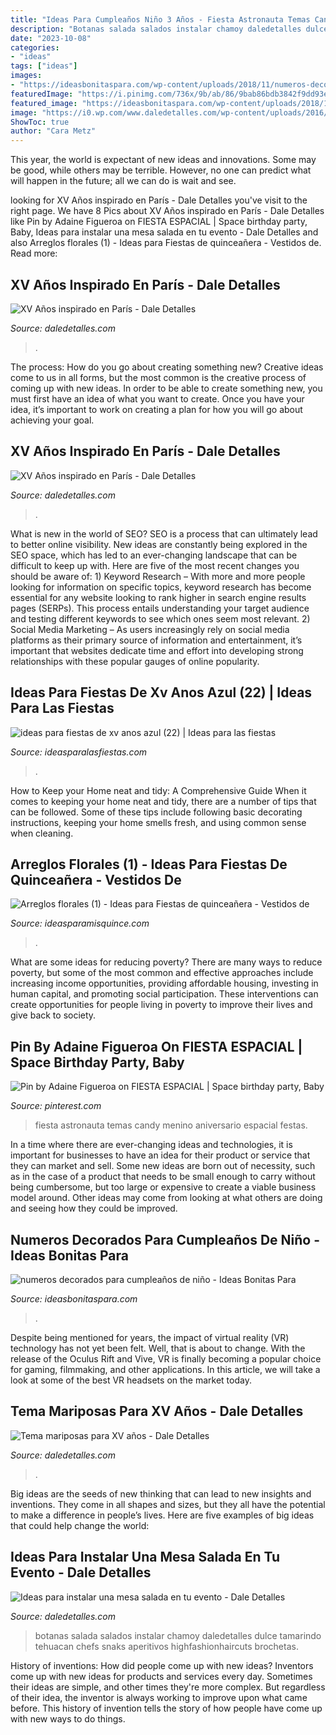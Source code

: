 ```yaml
---
title: "Ideas Para Cumpleaños Niño 3 Años - Fiesta Astronauta Temas Candy Menino Aniversario Espacial Festas"
description: "Botanas salada salados instalar chamoy daledetalles dulce tamarindo tehuacan chefs snaks aperitivos highfashionhaircuts brochetas"
date: "2023-10-08"
categories:
- "ideas"
tags: ["ideas"]
images:
- "https://ideasbonitaspara.com/wp-content/uploads/2018/11/numeros-decorados-para-cumpleanos-de-nino-1.jpg"
featuredImage: "https://i.pinimg.com/736x/9b/ab/86/9bab86bdb3842f9dd93ec3a1eb00cf08.jpg"
featured_image: "https://ideasbonitaspara.com/wp-content/uploads/2018/11/numeros-decorados-para-cumpleanos-de-nino-1.jpg"
image: "https://i0.wp.com/www.daledetalles.com/wp-content/uploads/2016/01/paris5.jpg"
ShowToc: true
author: "Cara Metz"
---
```



This year, the world is expectant of new ideas and innovations. Some may be good, while others may be terrible. However, no one can predict what will happen in the future; all we can do is wait and see.

	

		
looking for XV Años inspirado en París - Dale Detalles you've visit to the right page. We have 8 Pics about XV Años inspirado en París - Dale Detalles like Pin by Adaine Figueroa on FIESTA ESPACIAL | Space birthday party, Baby, Ideas para instalar una mesa salada en tu evento - Dale Detalles and also Arreglos florales (1) - Ideas para Fiestas de quinceañera - Vestidos de. Read more:
		
    
## XV Años Inspirado En París - Dale Detalles

<img loading=lazy src="https://i2.wp.com/www.daledetalles.com/wp-content/uploads/2016/01/paris14.jpg" onerror="this.onerror=null;this.src='https://tse4.mm.bing.net/th?id=OIP.48KvkTjD51H5IpULHOXF4QHaNJ&amp;pid=15.1';" alt="XV Años inspirado en París - Dale Detalles">

_Source: daledetalles.com_

>. 

	

The process: How do you go about creating something new?
Creative ideas come to us in all forms, but the most common is the creative process of coming up with new ideas. In order to be able to create something new, you must first have an idea of what you want to create. Once you have your idea, it’s important to work on creating a plan for how you will go about achieving your goal.

    
## XV Años Inspirado En París - Dale Detalles

<img loading=lazy src="https://i0.wp.com/www.daledetalles.com/wp-content/uploads/2016/01/paris5.jpg" onerror="this.onerror=null;this.src='https://tse4.mm.bing.net/th?id=OIP.ITHNRmXNnJHxYuKB1Yt3uwHaJ4&amp;pid=15.1';" alt="XV Años inspirado en París - Dale Detalles">

_Source: daledetalles.com_

>. 

	

What is new in the world of SEO?
SEO is a process that can ultimately lead to better online visibility. New ideas are constantly being explored in the SEO space, which has led to an ever-changing landscape that can be difficult to keep up with. Here are five of the most recent changes you should be aware of: 1) Keyword Research – With more and more people looking for information on specific topics, keyword research has become essential for any website looking to rank higher in search engine results pages (SERPs). This process entails understanding your target audience and testing different keywords to see which ones seem most relevant. 2) Social Media Marketing – As users increasingly rely on social media platforms as their primary source of information and entertainment, it’s important that websites dedicate time and effort into developing strong relationships with these popular gauges of online popularity.

    
## Ideas Para Fiestas De Xv Anos Azul (22) | Ideas Para Las Fiestas

<img loading=lazy src="https://ideasparalasfiestas.com/wp-content/uploads/2019/08/ideas-para-fiestas-de-xv-anos-azul-22.jpg" onerror="this.onerror=null;this.src='https://tse3.mm.bing.net/th?id=OIP.jbadqfWorrGkRAD_Tae1RAHaHC&amp;pid=15.1';" alt="ideas para fiestas de xv anos azul (22) | Ideas para las fiestas">

_Source: ideasparalasfiestas.com_

>. 

	

How to Keep your Home neat and tidy: A Comprehensive Guide
When it comes to keeping your home neat and tidy, there are a number of tips that can be followed. Some of these tips include following basic decorating instructions, keeping your home smells fresh, and using common sense when cleaning.

    
## Arreglos Florales (1) - Ideas Para Fiestas De Quinceañera - Vestidos De

<img loading=lazy src="https://ideasparamisquince.com/wp-content/uploads/2018/01/Arreglos-florales-1.jpg" onerror="this.onerror=null;this.src='https://tse3.mm.bing.net/th?id=OIP.cwS6G8bPUcuraQaqNfp88QHaLL&amp;pid=15.1';" alt="Arreglos florales (1) - Ideas para Fiestas de quinceañera - Vestidos de">

_Source: ideasparamisquince.com_

>. 

	

What are some ideas for reducing poverty?
There are many ways to reduce poverty, but some of the most common and effective approaches include increasing income opportunities, providing affordable housing, investing in human capital, and promoting social participation. These interventions can create opportunities for people living in poverty to improve their lives and give back to society.

    
## Pin By Adaine Figueroa On FIESTA ESPACIAL | Space Birthday Party, Baby

<img loading=lazy src="https://i.pinimg.com/736x/9b/ab/86/9bab86bdb3842f9dd93ec3a1eb00cf08.jpg" onerror="this.onerror=null;this.src='https://tse4.mm.bing.net/th?id=OIP.e695emSwXe7lcY3YC8WN-gHaIg&amp;pid=15.1';" alt="Pin by Adaine Figueroa on FIESTA ESPACIAL | Space birthday party, Baby">

_Source: pinterest.com_

>fiesta astronauta temas candy menino aniversario espacial festas. 

	

In a time where there are ever-changing ideas and technologies, it is important for businesses to have an idea for their product or service that they can market and sell. Some new ideas are born out of necessity, such as in the case of a product that needs to be small enough to carry without being cumbersome, but too large or expensive to create a viable business model around. Other ideas may come from looking at what others are doing and seeing how they could be improved.

    
## Numeros Decorados Para Cumpleaños De Niño - Ideas Bonitas Para

<img loading=lazy src="https://ideasbonitaspara.com/wp-content/uploads/2018/11/numeros-decorados-para-cumpleanos-de-nino-1.jpg" onerror="this.onerror=null;this.src='https://tse4.mm.bing.net/th?id=OIP.KzzI6QKzu4AJ8gyYsH-T9gHaLL&amp;pid=15.1';" alt="numeros decorados para cumpleaños de niño - Ideas Bonitas Para">

_Source: ideasbonitaspara.com_

>. 

	

Despite being mentioned for years, the impact of virtual reality (VR) technology has not yet been felt. Well, that is about to change. With the release of the Oculus Rift and Vive, VR is finally becoming a popular choice for gaming, filmmaking, and other applications. In this article, we will take a look at some of the best VR headsets on the market today.

    
## Tema Mariposas Para XV Años - Dale Detalles

<img loading=lazy src="https://www.daledetalles.com/wp-content/uploads/2016/08/quince-años-tema-mariposas19.jpg" onerror="this.onerror=null;this.src='https://tse4.mm.bing.net/th?id=OIP.ULlSRu5z3wGF430xvoGigAAAAA&amp;pid=15.1';" alt="Tema mariposas para XV años - Dale Detalles">

_Source: daledetalles.com_

>. 

	

Big ideas are the seeds of new thinking that can lead to new insights and inventions. They come in all shapes and sizes, but they all have the potential to make a difference in people’s lives. Here are five examples of big ideas that could help change the world: 

    
## Ideas Para Instalar Una Mesa Salada En Tu Evento - Dale Detalles

<img loading=lazy src="https://i2.wp.com/www.daledetalles.com/wp-content/uploads/2016/08/mesa-salada2.jpg?resize=500%2C616" onerror="this.onerror=null;this.src='https://tse2.mm.bing.net/th?id=OIP.gRU2z0esIO48iu3ZcNe4zAHaJH&amp;pid=15.1';" alt="Ideas para instalar una mesa salada en tu evento - Dale Detalles">

_Source: daledetalles.com_

>botanas salada salados instalar chamoy daledetalles dulce tamarindo tehuacan chefs snaks aperitivos highfashionhaircuts brochetas. 

	

History of inventions: How did people come up with new ideas?
Inventors come up with new ideas for products and services every day. Sometimes their ideas are simple, and other times they're more complex. But regardless of their idea, the inventor is always working to improve upon what came before. This history of invention tells the story of how people have come up with new ways to do things.

